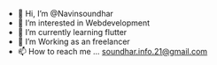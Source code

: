 - 👋 Hi, I’m @Navinsoundhar
- 👀 I’m interested in Webdevelopment
- 🌱 I’m currently learning flutter 
- 💞️ I’m Working as an freelancer
- 📫 How to reach me ... soundhar.info.21@gmail.com



